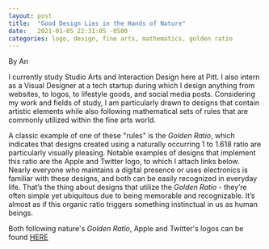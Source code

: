 ```yaml
---
layout: post
title:  "Good Design Lies in the Hands of Nature"
date:   2021-01-05 22:31:05 -0500
categories: logo, design, fine arts, mathematics, golden ratio
---
```


By An 

I currently study Studio Arts and Interaction Design here at Pitt. I also intern as a Visual Designer at a tech startup during which I design anything from websites, to logos, to lifestyle goods, and social media posts. Considering my work and fields of study, I am particularly drawn to designs that contain artistic elements while also following mathematical sets of rules that are commonly utilized within the fine arts world. 

A classic example of one of these "rules" is the *Golden Ratio*, which indicates that designs created using a naturally occurring 1 to 1.618 ratio are particularly visually pleasing. Notable examples of designs that implement this ratio are the Apple and Twitter logo, to which I attach links below. Nearly everyone who maintains a digital presence or uses electronics is familiar with these designs, and both can be easily recognized in everyday life. That’s the thing about designs that utilize the *Golden Ratio* - they’re often simple yet ubiquitous due to being memorable and recognizable. It’s almost as if this organic ratio triggers something instinctual in us as human beings. 

Both following nature's *Golden Ratio*, Apple and Twitter's logos can be found [HERE](https://rapidpurple.com/v2/wp-content/uploads/2015/04/twitter-apple.jpg)


